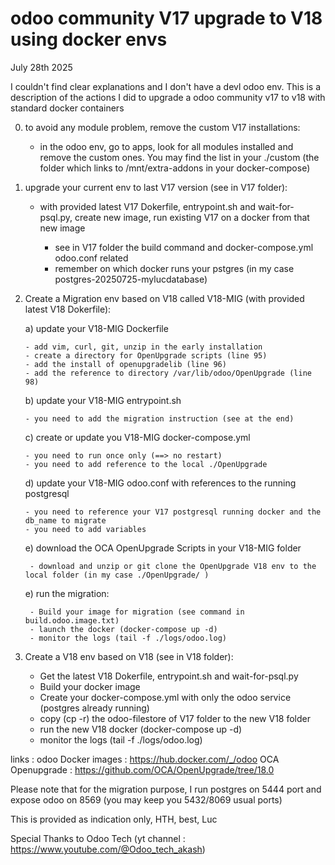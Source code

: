 # odoo community V17 upgrade to V18 using docker envs
July 28th 2025

I couldn't find clear explanations and I don't have a devl odoo env.
This is a description of the actions I did to upgrade a odoo community v17 to v18 with standard docker containers

0) to avoid any module problem, remove the custom V17 installations:
   
    - in the odoo env, go to apps, look for all modules installed and remove the custom ones. You may find the list in your ./custom (the folder which links to /mnt/extra-addons in your docker-compose)

2) upgrade your current env to last V17 version (see in V17 folder):
   
    - with provided latest V17 Dokerfile, entrypoint.sh and wait-for-psql.py, create new image, run existing V17 on a docker from that new image
      
        * see in V17 folder the build command and docker-compose.yml odoo.conf related
        * remember on which docker runs your pstgres (in my case postgres-20250725-mylucdatabase)
       
4) Create a Migration env based on V18 called V18-MIG (with provided latest V18 Dokerfile):
    
    a) update your V18-MIG Dockerfile
   
       - add vim, curl, git, unzip in the early installation
       - create a directory for OpenUpgrade scripts (line 95)
       - add the install of openupgradelib (line 96)
       - add the reference to directory /var/lib/odoo/OpenUpgrade (line 98)
   
    b) update your V18-MIG entrypoint.sh
   
       - you need to add the migration instruction (see at the end) 
   
    c) create or update you V18-MIG docker-compose.yml
   
       - you need to run once only (==> no restart)
       - you need to add reference to the local ./OpenUpgrade
   
    d) update your V18-MIG odoo.conf with references to the running postgresql
   
       - you need to reference your V17 postgresql running docker and the db_name to migrate
       - you need to add variables
        
    e) download the OCA OpenUpgrade Scripts in your V18-MIG folder
   
        - download and unzip or git clone the OpenUpgrade V18 env to the local folder (in my case ./OpenUpgrade/ )
   
    e) run the migration:
   
        - Build your image for migration (see command in build.odoo.image.txt)
        - launch the docker (docker-compose up -d) 
        - monitor the logs (tail -f ./logs/odoo.log)
   
   
6) Create a V18 env based on V18 (see in V18 folder):
   
   - Get the latest V18 Dokerfile, entrypoint.sh and wait-for-psql.py
   - Build your docker image
   - Create your docker-compose.yml with only the odoo service (postgres already running)
   - copy (cp -r)  the odoo-filestore of V17 folder to the new V18 folder
   - run the new V18 docker (docker-compose up -d)
   - monitor the logs (tail -f ./logs/odoo.log)

links : 
   odoo Docker images : https://hub.docker.com/_/odoo
   OCA Openupgrade : https://github.com/OCA/OpenUpgrade/tree/18.0


Please note that for the migration purpose, I run postgres on 5444 port and expose odoo on 8569 (you may keep you 5432/8069 usual ports) 

This is provided as indication only, HTH, best, Luc

Special Thanks to Odoo Tech (yt channel : https://www.youtube.com/@Odoo_tech_akash)
